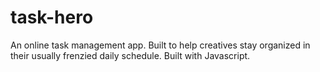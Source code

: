 # task-hero
An online task management app. Built to help creatives stay organized in their usually frenzied daily schedule. Built with Javascript.
